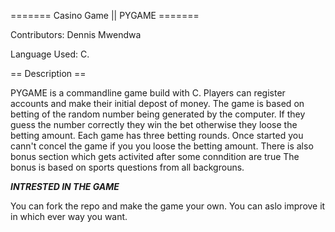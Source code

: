 ======= Casino Game || PYGAME =======

Contributors: Dennis Mwendwa

Language Used: C.

== Description ==

PYGAME is a commandline game build with C. Players can register accounts and make
their initial depost of money. The game is based on betting of the random number
being generated by the computer. If they guess the number correctly they win the
bet otherwise they loose the betting amount. 
Each game has three betting rounds. Once started you cann't concel the game if you
you loose the betting amount. 
There is also bonus section which gets activited after some conndition are true
The bonus is based on sports questions from all backgrouns.


***INTRESTED IN THE GAME***

You can fork the repo and make the game your own.
You can aslo improve it in which ever way you want.
